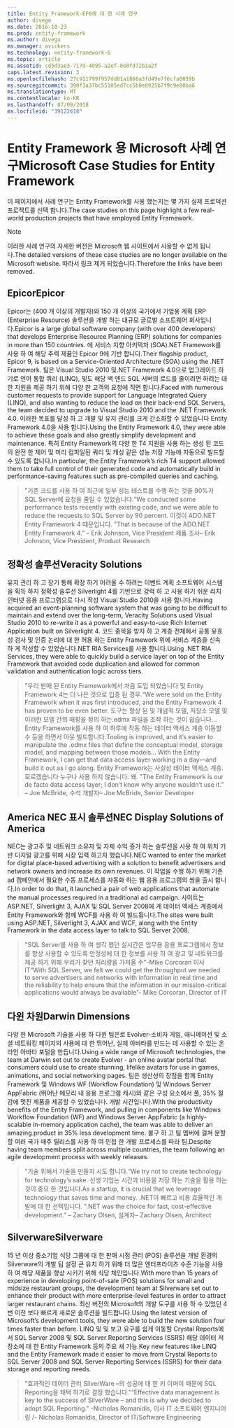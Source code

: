 ```yaml
---
title: Entity Framework-EF6에 대 한 사례 연구
author: divega
ms.date: 2016-10-23
ms.prod: entity-framework
ms.author: divega
ms.manager: avickers
ms.technology: entity-framework-6
ms.topic: article
ms.assetid: cd5d3ae3-717d-4095-a2ef-0e8fd72b1a2f
caps.latest.revision: 3
ms.openlocfilehash: 27c911799f957dd81a1866a3fd49e7f6cfa0059b
ms.sourcegitcommit: 390f3a37bc55105ed7cc5b0e0925b7f9c9e80ba6
ms.translationtype: MT
ms.contentlocale: ko-KR
ms.lasthandoff: 07/09/2018
ms.locfileid: "39122618"
---
```

# <a name="microsoft-case-studies-for-entity-framework"></a><span data-ttu-id="778d0-102">Entity Framework 용 Microsoft 사례 연구</span><span class="sxs-lookup"><span data-stu-id="778d0-102">Microsoft Case Studies for Entity Framework</span></span>
<span data-ttu-id="778d0-103">이 페이지에서 사례 연구는 Entity Framework를 사용 했는지는 몇 가지 실제 프로덕션 프로젝트를 선택 합니다.</span><span class="sxs-lookup"><span data-stu-id="778d0-103">The case studies on this page highlight a few real-world production projects that have employed Entity Framework.</span></span>
> [!NOTE]
> <span data-ttu-id="778d0-104">이러한 사례 연구의 자세한 버전은 Microsoft 웹 사이트에서 사용할 수 없게 됩니다.</span><span class="sxs-lookup"><span data-stu-id="778d0-104">The detailed versions of these case studies are no longer available on the Microsoft website.</span></span> <span data-ttu-id="778d0-105">따라서 링크 제거 되었습니다.</span><span class="sxs-lookup"><span data-stu-id="778d0-105">Therefore the links have been removed.</span></span>

## <a name="epicor"></a><span data-ttu-id="778d0-106">Epicor</span><span class="sxs-lookup"><span data-stu-id="778d0-106">Epicor</span></span>
<span data-ttu-id="778d0-107">Epicor는 (400 개 이상의 개발자)와 150 개 이상의 국가에서 기업용 계획 ERP (Enterprise Resource) 솔루션을 개발 하는 대규모 글로벌 소프트웨어 회사입니다.</span><span class="sxs-lookup"><span data-stu-id="778d0-107">Epicor is a large global software company (with over 400 developers) that develops Enterprise Resource Planning (ERP) solutions for companies in more than 150 countries.</span></span>
<span data-ttu-id="778d0-108">에 서비스 지향 아키텍처 (SOA).NET Framework를 사용 하 여 해당 주력 제품인 Epicor 9에 기반 합니다.</span><span class="sxs-lookup"><span data-stu-id="778d0-108">Their flagship product, Epicor 9, is based on a Service-Oriented Architecture (SOA) using the .NET Framework.</span></span>
<span data-ttu-id="778d0-109">팀은 Visual Studio 2010 및.NET Framework 4.0으로 업그레이드 하기로 언어 통합 쿼리 (LINQ), 및도 해당 백 엔드 SQL 서버의 로드를 줄이려면 하려는 대 한 지원을 제공 하기 위해 다양 한 고객의 요청에 직면 합니다.</span><span class="sxs-lookup"><span data-stu-id="778d0-109">Faced with numerous customer requests to provide support for Language Integrated Query (LINQ), and also wanting to reduce the load on their back-end SQL Servers, the team decided to upgrade to Visual Studio 2010 and the .NET Framework 4.0.</span></span>
<span data-ttu-id="778d0-110">이러한 목표를 달성 하 고 개발 및 유지 관리를 크게 간소화할 수 있었습니다 Entity Framework 4.0을 사용 합니다.</span><span class="sxs-lookup"><span data-stu-id="778d0-110">Using the Entity Framework 4.0, they were able to achieve these goals and also greatly simplify development and maintenance.</span></span>
<span data-ttu-id="778d0-111">특히 Entity Framework의 다양 한 T4 지원을 사용 하는 생성 된 코드의 완전 한 제어 및 미리 컴파일된 쿼리 및 캐싱 같은 성능 저장 기능에 자동으로 빌드할 수 있도록 합니다.</span><span class="sxs-lookup"><span data-stu-id="778d0-111">In particular, the Entity Framework’s rich T4 support allowed them to take full control of their generated code and automatically build in performance-saving features such as pre-compiled queries and caching.</span></span>

> <span data-ttu-id="778d0-112">"기존 코드를 사용 하 여 최근에 일부 성능 테스트를 수행 하는 것을 90%가 SQL Server에 요청을 줄일 수 있었습니다.</span><span class="sxs-lookup"><span data-stu-id="778d0-112">“We conducted some performance tests recently with existing code, and we were able to reduce the requests to SQL Server by 90 percent.</span></span>
<span data-ttu-id="778d0-113">이것이 ADO.NET Entity Framework 4 때문입니다. "</span><span class="sxs-lookup"><span data-stu-id="778d0-113">That is because of the ADO.NET Entity Framework 4.”</span></span> <span data-ttu-id="778d0-114">– Erik Johnson, Vice President 제품 조사</span><span class="sxs-lookup"><span data-stu-id="778d0-114">– Erik Johnson, Vice President, Product Research</span></span>  

## <a name="veracity-solutions"></a><span data-ttu-id="778d0-115">정확성 솔루션</span><span class="sxs-lookup"><span data-stu-id="778d0-115">Veracity Solutions</span></span>
<span data-ttu-id="778d0-116">유지 관리 하 고 장기 통해 확장 하기 어려울 수 하려는 이벤트 계획 소프트웨어 시스템을 획득 하지 정확성 솔루션 Silverlight 4를 기반으로 강력 하 고 사용 하기 쉬운 리치 인터넷 응용 프로그램으로 다시 작성 Visual Studio 2010을 사용 합니다.</span><span class="sxs-lookup"><span data-stu-id="778d0-116">Having acquired an event-planning software system that was going to be difficult to maintain and extend over the long-term, Veracity Solutions used Visual Studio 2010 to re-write it as a powerful and easy-to-use Rich Internet Application built on Silverlight 4.</span></span>
<span data-ttu-id="778d0-117">코드 중복을 방지 하 고 계층 전체에서 공통 유효성 검사 및 인증 논리에 대 한 허용 하는 Entity Framework 위에 서비스 계층을 신속 하 게 작성할 수 있었습니다.NET RIA Services를 사용 합니다.</span><span class="sxs-lookup"><span data-stu-id="778d0-117">Using .NET RIA Services, they were able to quickly build a service layer on top of the Entity Framework that avoided code duplication and allowed for common validation and authentication logic across tiers.</span></span>  

> <span data-ttu-id="778d0-118">"우리 판매 된 Entity Framework에서 처음 도입 되었습니다 및 Entity Framework 4는 더 나은 것으로 입증 된 경우.</span><span class="sxs-lookup"><span data-stu-id="778d0-118">“We were sold on the Entity Framework when it was first introduced, and the Entity Framework 4 has proven to be even better.</span></span>
<span data-ttu-id="778d0-119">도구는 향상 된 및 개념적 모델, 저장소 모델 및 이러한 모델 간의 매핑을 정의 하는.edmx 파일을 조작 하는 것이 쉽습니다... Entity Framework를 사용 하 여 하루에 작동 하는 데이터 액세스 계층 이동할 수 등을 하면서 아웃 빌드합니다.</span><span class="sxs-lookup"><span data-stu-id="778d0-119">Tooling is improved, and it’s easier to manipulate the .edmx files that define the conceptual model, storage model, and mapping between those models... With the Entity Framework, I can get that data access layer working in a day—and build it out as I go along.</span></span>
<span data-ttu-id="778d0-120">Entity Framework는 사실상 데이터 액세스 계층. 모르겠습니다 누구나 사용 하지 않습니다. 왜. "</span><span class="sxs-lookup"><span data-stu-id="778d0-120">The Entity Framework is our de facto data access layer; I don’t know why anyone wouldn’t use it.”</span></span> <span data-ttu-id="778d0-121">– Joe McBride, 수석 개발자</span><span class="sxs-lookup"><span data-stu-id="778d0-121">– Joe McBride, Senior Developer</span></span>

## <a name="nec-display-solutions-of-america"></a><span data-ttu-id="778d0-122">America NEC 표시 솔루션</span><span class="sxs-lookup"><span data-stu-id="778d0-122">NEC Display Solutions of America</span></span>
<span data-ttu-id="778d0-123">NEC는 광고주 및 네트워크 소유자 및 자체 수익 증가 하는 솔루션을 사용 하 여 위치 기반 디지털 광고를 위해 시장 입력 하고자 했습니다.</span><span class="sxs-lookup"><span data-stu-id="778d0-123">NEC wanted to enter the market for digital place-based advertising with a solution to benefit advertisers and network owners and increase its own revenues.</span></span>
<span data-ttu-id="778d0-124">이 작업을 수행 하기 위해 기존 ad 캠페인에서 필요한 수동 프로세스를 자동화 하는 웹 응용 프로그램의 쌍을 출시 합니다.</span><span class="sxs-lookup"><span data-stu-id="778d0-124">In order to do that, it launched a pair of web applications that automate the manual processes required in a traditional ad campaign.</span></span>
<span data-ttu-id="778d0-125">사이트는 ASP.NET, Silverlight 3, AJAX 및 SQL Server 2008에 게 데이터 액세스 계층에서 Entity Framework와 함께 WCF를 사용 하 여 빌드됩니다.</span><span class="sxs-lookup"><span data-stu-id="778d0-125">The sites were built using ASP.NET, Silverlight 3, AJAX and WCF, along with the Entity Framework in the data access layer to talk to SQL Server 2008.</span></span>

> <span data-ttu-id="778d0-126">"SQL Server를 사용 하 여 생각 했던 실시간은 업무용 응용 프로그램에서 정보를 항상 사용할 수 있도록 안정성에 대 한 정보를 사용 하 여 광고 및 네트워크를 제공 하기 위해 우리가 찾던 처리량을 가져올 수"-Mike Corcoran 이사 IT</span><span class="sxs-lookup"><span data-stu-id="778d0-126">“With SQL Server, we felt we could get the throughput we needed to serve advertisers and networks with information in real time and the reliability to help ensure that the information in our mission-critical applications would always be available”- Mike Corcoran, Director of IT</span></span>

## <a name="darwin-dimensions"></a><span data-ttu-id="778d0-127">다윈 차원</span><span class="sxs-lookup"><span data-stu-id="778d0-127">Darwin Dimensions</span></span>
<span data-ttu-id="778d0-128">다양 한 Microsoft 기술을 사용 하 다윈 팀은로 Evolver-소비자 게임, 애니메이션 및 소셜 네트워킹 페이지의 사용에 대 한 뛰어난, 실제 아바타를 만드는 데 사용할 수 있는 온라인 아바타 포털을 만듭니다.</span><span class="sxs-lookup"><span data-stu-id="778d0-128">Using a wide range of Microsoft technologies, the team at Darwin set out to create Evolver - an online avatar portal that consumers could use to create stunning, lifelike avatars for use in games, animations, and social networking pages.</span></span>
<span data-ttu-id="778d0-129">팀은 생산성의 장점을 함께 Entity Framework 및 Windows WF (Workflow Foundation) 및 Windows Server AppFabric (뛰어난 메모리 내 응용 프로그램 캐시)와 같은 구성 요소에서 풀, 35% 절감에 멋진 제품을 제공할 수 있었습니다. 개발 시간입니다.</span><span class="sxs-lookup"><span data-stu-id="778d0-129">With the productivity benefits of the Entity Framework, and pulling in components like Windows Workflow Foundation (WF) and Windows Server AppFabric (a highly-scalable in-memory application cache), the team was able to deliver an amazing product in 35% less development time.</span></span>
<span data-ttu-id="778d0-130">불구 하 고 팀 멤버에 걸쳐 분할할 여러 국가 매주 릴리스를 사용 하 여 민첩 한 개발 프로세스를 따라 팀.</span><span class="sxs-lookup"><span data-stu-id="778d0-130">Despite having team members split across multiple countries, the team following an agile development process with weekly releases.</span></span>

 > <span data-ttu-id="778d0-131">"기술 위해서 기술을 만들지 시도 합니다.</span><span class="sxs-lookup"><span data-stu-id="778d0-131">“We try not to create technology for technology’s sake.</span></span> <span data-ttu-id="778d0-132">신생 기업는 시간과 비용을 저장 하는 기술을 활용 하는 것이 중요 한 것입니다.</span><span class="sxs-lookup"><span data-stu-id="778d0-132">As a startup, it is crucial that we leverage technology that saves time and money.</span></span>
 <span data-ttu-id="778d0-133">.NET이 빠르고 비용 효율적인 개발에 대 한 선택입니다. "</span><span class="sxs-lookup"><span data-stu-id="778d0-133">.NET was the choice for fast, cost-effective development.”</span></span> <span data-ttu-id="778d0-134">– Zachary Olsen, 설계자</span><span class="sxs-lookup"><span data-stu-id="778d0-134">– Zachary Olsen, Architect</span></span>  

## <a name="silverware"></a><span data-ttu-id="778d0-135">Silverware</span><span class="sxs-lookup"><span data-stu-id="778d0-135">Silverware</span></span>
<span data-ttu-id="778d0-136">15 년 이상 중소기업 식당 그룹에 대 한 판매 시점 관리 (POS) 솔루션을 개발 환경의 Silverware의 개발 팀 설정 큰 유치 하기 위해 더 많은 엔터프라이즈 수준 기능을 사용 하 여 해당 제품을 향상 시키기 위해 식당 체인입니다.</span><span class="sxs-lookup"><span data-stu-id="778d0-136">With more than 15 years of experience in developing point-of-sale (POS) solutions for small and midsize restaurant groups, the development team at Silverware set out to enhance their product with more enterprise-level features in order to attract larger restaurant chains.</span></span>
<span data-ttu-id="778d0-137">최신 버전의 Microsoft의 개발 도구를 사용 하 수 있었던 4 번 이전 보다 빠르게 새로운 솔루션을 빌드합니다.</span><span class="sxs-lookup"><span data-stu-id="778d0-137">Using the latest version of Microsoft’s development tools, they were able to build the new solution four times faster than before.</span></span>
<span data-ttu-id="778d0-138">LINQ 및 및 보고 요구를 쉽게 이동할 Crystal Reports에서 SQL Server 2008 및 SQL Server Reporting Services (SSRS) 해당 데이터 저장소에 대 한 Entity Framework 등의 주요 새 기능.</span><span class="sxs-lookup"><span data-stu-id="778d0-138">Key new features like LINQ and the Entity Framework made it easier to move from Crystal Reports to SQL Server 2008 and SQL Server Reporting Services (SSRS) for their data storage and reporting needs.</span></span>

> <span data-ttu-id="778d0-139">"효과적인 데이터 관리 SilverWare –의 성공에 대 한 키 이며이 때문에 SQL Reporting을 채택 하기로 결정 했습니다."</span><span class="sxs-lookup"><span data-stu-id="778d0-139">“Effective data management is key to the success of SilverWare – and this is why we decided to adopt SQL Reporting.”</span></span> <span data-ttu-id="778d0-140">-Nicholas Romanidis, 이사 IT 소프트웨어 엔지니어링 /</span><span class="sxs-lookup"><span data-stu-id="778d0-140">- Nicholas Romanidis, Director of IT/Software Engineering</span></span>
